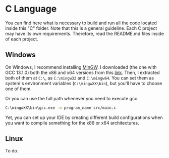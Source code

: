 # C Language

You can find here what is necessary to build and run all the code located inside this "C" folder. Note that this is a general guideline. Each C project may have its own requirements. Therefore, read the README.md files inside of each project.

## Windows

On Windows, I recommend installing [MinGW](https://www.mingw-w64.org/downloads/#winlibscom). I downloaded (the one with GCC 13.1.0) both the x86 and x64 versions from this [link](https://winlibs.com/#download-release). Then, I extracted both of them at `C:\`, as `C:\mingw32` and `C:\mingw64`. You can set them as system's environment variables (`C:\mingwXX\bin`), but you'll have to choose one of them.  
  
Or you can use the full path whenever you need to execute gcc: 
  
```bash
C:\mingwXX\bin\gcc.exe -o program_name src/main.c
```
  
Yet, you can set up your IDE by creating different build configurations when you want to compile something for the x86 or x64 architectures.

## Linux

To do.